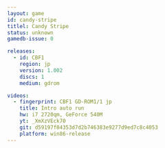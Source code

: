 ```yaml
---
layout: game
id: candy-stripe
titlel: Candy Stripe
status: unknown
gamedb-issue: 0

releases:
  - id: CBF1
    region: jp
    version: 1.002
    discs: 1
    medium: gdrom

videos:
  - fingerprint: CBF1 GD-ROM1/1 jp
    title: Intro auto run
    hw: i7 2720qm, GeForce 540M
    yt: _XmXzVEck70
    git: d59197f84353d7d2b746383e9277d9ed7c8c4053
    platform: win86-release
---
```

